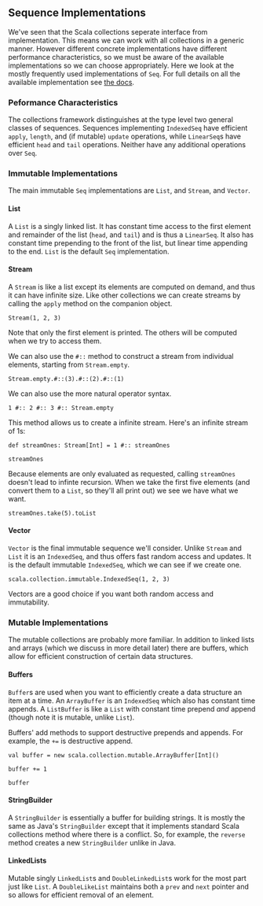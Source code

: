 ## Sequence Implementations

We've seen that the Scala collections seperate interface from implementation. This means we can work with all collections in a generic manner. However different concrete implementations have different performance characteristics, so we must be aware of the available implementations so we can choose appropriately. Here we look at the mostly frequently used implementations of `Seq`. For full details on all the available implementation see [the docs](http://docs.scala-lang.org/overviews/collections/introduction.html).

### Peformance Characteristics

The collections framework distinguishes at the type level two general classes of sequences. Sequences implementing `IndexedSeq` have efficient `apply`, `length`, and (if mutable) `update` operations, while `LinearSeq`s have efficient `head` and `tail` operations. Neither have any additional operations over `Seq`.

### Immutable Implementations

The main immutable `Seq` implementations are `List`, and `Stream`, and `Vector`.

#### List

A `List` is a singly linked list. It has constant time access to the first element and remainder of the list (`head`, and `tail`) and is thus a `LinearSeq`. It also has constant time prepending to the front of the list, but linear time appending to the end. `List` is the default `Seq` implementation.

#### Stream

A `Stream` is like a list except its elements are computed on demand, and thus it can have infinite size. Like other collections we can create streams by calling the `apply` method on the companion object.

```tut:book
Stream(1, 2, 3)
```

Note that only the first element is printed. The others will be computed when we try to access them.

We can also use the `#::` method to construct a stream from individual elements, starting from `Stream.empty`.

```tut:book
Stream.empty.#::(3).#::(2).#::(1)
```

We can also use the more natural operator syntax.

```tut:book
1 #:: 2 #:: 3 #:: Stream.empty
```

This method allows us to create a infinite stream. Here's an infinite stream of 1s:

```tut:book:silent
def streamOnes: Stream[Int] = 1 #:: streamOnes
```

```tut:book
streamOnes
```

Because elements are only evaluated as requested, calling `streamOnes` doesn't lead to infinte recursion. When we take the first five elements (and convert them to a `List`, so they'll all print out) we see we have what we want.

```tut:book
streamOnes.take(5).toList
```

#### Vector

`Vector` is the final immutable sequence we'll consider. Unlike `Stream` and `List` it is an `IndexedSeq`, and thus offers fast random access and updates. It is the default immutable `IndexedSeq`, which we can see if we create one.

```tut:book
scala.collection.immutable.IndexedSeq(1, 2, 3)
```

Vectors are a good choice if you want both random access and immutability.


### Mutable Implementations

The mutable collections are probably more familiar. In addition to linked lists and arrays (which we discuss in more detail later) there are buffers, which allow for efficient construction of certain data structures.

#### Buffers

`Buffer`s are used when you want to efficiently create a data structure an item at a time. An `ArrayBuffer` is an `IndexedSeq` which also has constant time appends. A `ListBuffer` is like a `List` with constant time prepend *and* append (though note it is mutable, unlike `List`).

Buffers' add methods to support destructive prepends and appends. For example, the `+=` is destructive append.

```tut:book
val buffer = new scala.collection.mutable.ArrayBuffer[Int]()

buffer += 1

buffer
```


#### StringBuilder

A `StringBuilder` is essentially a buffer for building strings. It is mostly the same as Java's `StringBuilder` except that it implements standard Scala collections method where there is a conflict. So, for example, the `reverse` method creates a new `StringBuilder` unlike in Java.

#### LinkedLists

Mutable singly `LinkedList`s and `DoubleLinkedList`s work for the most part just like `List`. A `DoubleLikeList` maintains both a `prev` and `next` pointer and so allows for efficient removal of an element.

